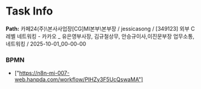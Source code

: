 # Task Info

**Path:** 카페24(주)\본사사업장\[CG]MI본부\본부장 / jessicasong / [349123] 외부 C레벨 네트워킹 - 카카오 _ 유은영부사장, 김규철상무, 안승규이사,이진문부장 업무소통, 네트워킹 / 2025-10-01_00-00-00

### BPMN
- ["https://n8n-mi-007-web.hanpda.com/workflow/PIHZy3F5UcQswaMA"]

